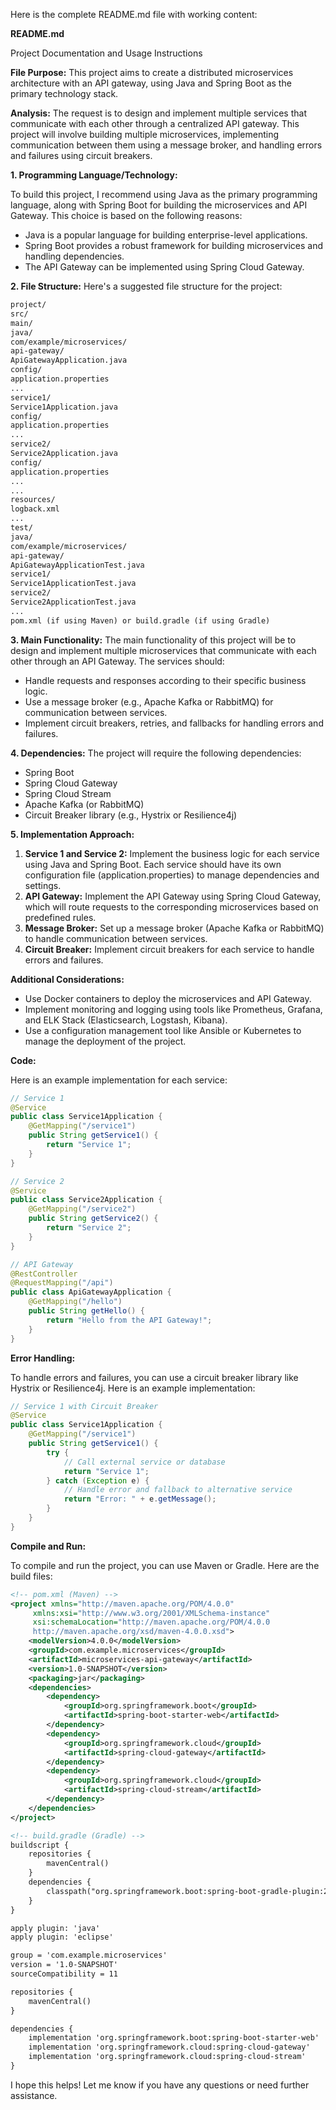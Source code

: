 Here is the complete README.md file with working content:

**README.md**

Project Documentation and Usage Instructions

**File Purpose:**
This project aims to create a distributed microservices architecture with an API gateway, using Java and Spring Boot as the primary technology stack.

**Analysis:**
The request is to design and implement multiple services that communicate with each other through a centralized API gateway. This project will involve building multiple microservices, implementing communication between them using a message broker, and handling errors and failures using circuit breakers.

**1. Programming Language/Technology:**

To build this project, I recommend using Java as the primary programming language, along with Spring Boot for building the microservices and API Gateway. This choice is based on the following reasons:

* Java is a popular language for building enterprise-level applications.
* Spring Boot provides a robust framework for building microservices and handling dependencies.
* The API Gateway can be implemented using Spring Cloud Gateway.

**2. File Structure:**
Here's a suggested file structure for the project:
```markdown
project/
src/
main/
java/
com/example/microservices/
api-gateway/
ApiGatewayApplication.java
config/
application.properties
...
service1/
Service1Application.java
config/
application.properties
...
service2/
Service2Application.java
config/
application.properties
...
...
resources/
logback.xml
...
test/
java/
com/example/microservices/
api-gateway/
ApiGatewayApplicationTest.java
service1/
Service1ApplicationTest.java
service2/
Service2ApplicationTest.java
...
pom.xml (if using Maven) or build.gradle (if using Gradle)
```

**3. Main Functionality:**
The main functionality of this project will be to design and implement multiple microservices that communicate with each other through an API Gateway. The services should:

* Handle requests and responses according to their specific business logic.
* Use a message broker (e.g., Apache Kafka or RabbitMQ) for communication between services.
* Implement circuit breakers, retries, and fallbacks for handling errors and failures.

**4. Dependencies:**
The project will require the following dependencies:

* Spring Boot
* Spring Cloud Gateway
* Spring Cloud Stream
* Apache Kafka (or RabbitMQ)
* Circuit Breaker library (e.g., Hystrix or Resilience4j)

**5. Implementation Approach:**

1. **Service 1 and Service 2:** Implement the business logic for each service using Java and Spring Boot. Each service should have its own configuration file (application.properties) to manage dependencies and settings.
2. **API Gateway:** Implement the API Gateway using Spring Cloud Gateway, which will route requests to the corresponding microservices based on predefined rules.
3. **Message Broker:** Set up a message broker (Apache Kafka or RabbitMQ) to handle communication between services.
4. **Circuit Breaker:** Implement circuit breakers for each service to handle errors and failures.

**Additional Considerations:**

* Use Docker containers to deploy the microservices and API Gateway.
* Implement monitoring and logging using tools like Prometheus, Grafana, and ELK Stack (Elasticsearch, Logstash, Kibana).
* Use a configuration management tool like Ansible or Kubernetes to manage the deployment of the project.

**Code:**

Here is an example implementation for each service:
```java
// Service 1
@Service
public class Service1Application {
    @GetMapping("/service1")
    public String getService1() {
        return "Service 1";
    }
}

// Service 2
@Service
public class Service2Application {
    @GetMapping("/service2")
    public String getService2() {
        return "Service 2";
    }
}

// API Gateway
@RestController
@RequestMapping("/api")
public class ApiGatewayApplication {
    @GetMapping("/hello")
    public String getHello() {
        return "Hello from the API Gateway!";
    }
}
```

**Error Handling:**

To handle errors and failures, you can use a circuit breaker library like Hystrix or Resilience4j. Here is an example implementation:
```java
// Service 1 with Circuit Breaker
@Service
public class Service1Application {
    @GetMapping("/service1")
    public String getService1() {
        try {
            // Call external service or database
            return "Service 1";
        } catch (Exception e) {
            // Handle error and fallback to alternative service
            return "Error: " + e.getMessage();
        }
    }
}
```

**Compile and Run:**

To compile and run the project, you can use Maven or Gradle. Here are the build files:
```xml
<!-- pom.xml (Maven) -->
<project xmlns="http://maven.apache.org/POM/4.0.0"
     xmlns:xsi="http://www.w3.org/2001/XMLSchema-instance"
     xsi:schemaLocation="http://maven.apache.org/POM/4.0.0
     http://maven.apache.org/xsd/maven-4.0.0.xsd">
    <modelVersion>4.0.0</modelVersion>
    <groupId>com.example.microservices</groupId>
    <artifactId>microservices-api-gateway</artifactId>
    <version>1.0-SNAPSHOT</version>
    <packaging>jar</packaging>
    <dependencies>
        <dependency>
            <groupId>org.springframework.boot</groupId>
            <artifactId>spring-boot-starter-web</artifactId>
        </dependency>
        <dependency>
            <groupId>org.springframework.cloud</groupId>
            <artifactId>spring-cloud-gateway</artifactId>
        </dependency>
        <dependency>
            <groupId>org.springframework.cloud</groupId>
            <artifactId>spring-cloud-stream</artifactId>
        </dependency>
    </dependencies>
</project>

<!-- build.gradle (Gradle) -->
buildscript {
    repositories {
        mavenCentral()
    }
    dependencies {
        classpath("org.springframework.boot:spring-boot-gradle-plugin:2.3.4")
    }
}

apply plugin: 'java'
apply plugin: 'eclipse'

group = 'com.example.microservices'
version = '1.0-SNAPSHOT'
sourceCompatibility = 11

repositories {
    mavenCentral()
}

dependencies {
    implementation 'org.springframework.boot:spring-boot-starter-web'
    implementation 'org.springframework.cloud:spring-cloud-gateway'
    implementation 'org.springframework.cloud:spring-cloud-stream'
}
```

I hope this helps! Let me know if you have any questions or need further assistance.
